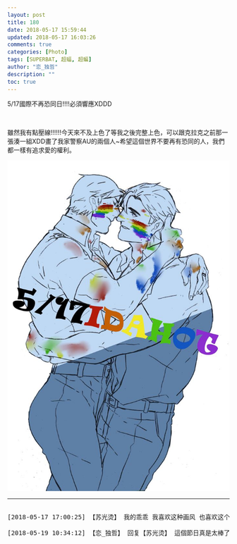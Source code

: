 ```yaml
---
layout: post
title: 180
date: 2018-05-17 15:59:44
updated: 2018-05-17 16:03:26
comments: true
categories: [Photo]
tags: [SUPERBAT, 超蝠, 超蝙]
author: "恋_独哲"
description: ""
toc: true
---
```


<p>5/17國際不再恐同日!!!!必須響應XDDD</p> 
<p><br /></p> 
<p>雖然我有點壓線!!!!!!今天來不及上色了等我之後完整上色，可以跟克拉克之前那一張湊一組XDD畫了我家警察AU的兩個人~希望這個世界不要再有恐同的人，我們都一樣有追求愛的權利。&nbsp;<br /></p>

![](https://raw.githubusercontent.com/alicewish/maple50821/master/img_YW5MWVN1NEpoZFVkeStVdkI1Q0FxVVlOOTlOMjAyTmJtOS9YanQ1a3J5TXJiQkUwTHR6RDlRPT0.jpg)

---

<pre>

[2018-05-17 17:00:25] 【苏光烫】 我的乖乖 我喜欢这种画风 也喜欢这个节日

[2018-05-19 10:34:12] 【恋_独哲】 回复【苏光烫】 這個節日真是太棒了~LOVE IS LOVE!

</pre>